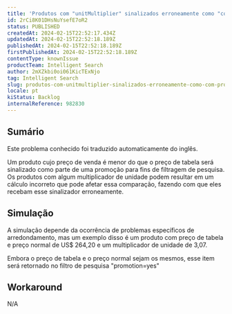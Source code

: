 ```yaml
---
title: 'Produtos com "unitMultiplier" sinalizados erroneamente como "com promoção" para filtros de pesquisa'
id: 2rCi8K01DHsNuYsefE7oR2
status: PUBLISHED
createdAt: 2024-02-15T22:52:17.434Z
updatedAt: 2024-02-15T22:52:18.189Z
publishedAt: 2024-02-15T22:52:18.189Z
firstPublishedAt: 2024-02-15T22:52:18.189Z
contentType: knownIssue
productTeam: Intelligent Search
author: 2mXZkbi0oi061KicTExNjo
tag: Intelligent Search
slug: produtos-com-unitmultiplier-sinalizados-erroneamente-como-com-promocao-para-filtros-de-pesquisa
locale: pt
kiStatus: Backlog
internalReference: 982830
---
```


## Sumário

<div class="alert alert-info">
  <p>Este problema conhecido foi traduzido automaticamente do inglês.</p>
</div>


Um produto cujo preço de venda é menor do que o preço de tabela será sinalizado como parte de uma promoção para fins de filtragem de pesquisa. Os produtos com algum multiplicador de unidade podem resultar em um cálculo incorreto que pode afetar essa comparação, fazendo com que eles recebam esse sinalizador erroneamente.

## Simulação


A simulação depende da ocorrência de problemas específicos de arredondamento, mas um exemplo disso é um produto com preço de tabela e preço normal de US$ 264,20 e um multiplicador de unidade de 3,07.

Embora o preço de tabela e o preço normal sejam os mesmos, esse item será retornado no filtro de pesquisa "promotion=yes"

## Workaround


N/A





